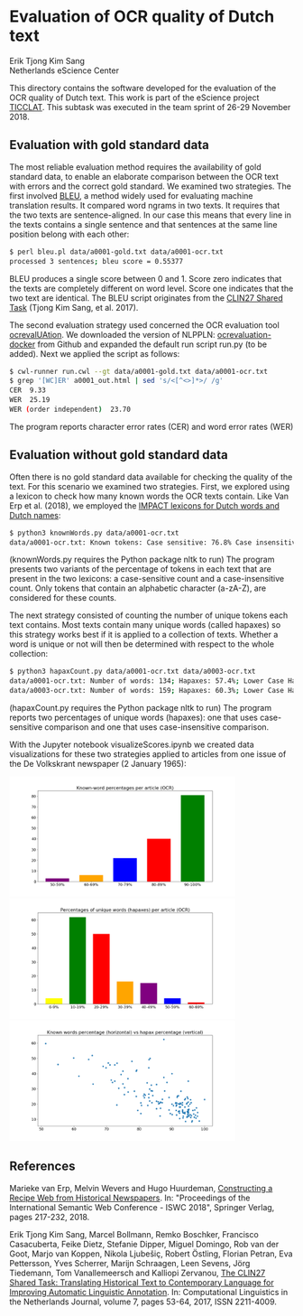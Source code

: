 # Evaluation of OCR quality of Dutch text

Erik Tjong Kim Sang<br>Netherlands eScience Center

This directory contains the software developed for the evaluation
of the OCR quality of Dutch text. This work is part of the eScience
project [TICCLAT](https://www.esciencecenter.nl/project/ticclat).
This subtask was executed in the team sprint of 26-29 November 2018.

## Evaluation with gold standard data

The most reliable evaluation method requires the availability of
gold standard data, to enable an elaborate comparison between 
the OCR text with errors and the correct gold standard. We 
examined two strategies. The first involved 
[BLEU](https://en.wikipedia.org/wiki/BLEU), a method widely used
for evaluating machine translation results. It compared word 
ngrams in two texts. It requires that the two texts are 
sentence-aligned. In our case this means that every line in the 
texts contains a single sentence and that sentences at the same
line position belong with each other:

```sh
$ perl bleu.pl data/a0001-gold.txt data/a0001-ocr.txt
processed 3 sentences; bleu score = 0.55377
```

BLEU produces a single score between 0 and 1. Score zero indicates 
that the texts are completely different on word level. Score one
indicates that the two text are identical. The BLEU script 
originates from the [CLIN27 Shared Task](https://ifarm.nl/clin2017st/) 
(Tjong Kim Sang, et al. 2017).

The second evaluation strategy used concerned the OCR evaluation
tool [ocrevalUAtion](https://github.com/impactcentre/ocrevalUAtion).
We downloaded the version of NLPPLN: [ocrevaluation-docker](https://github.com/nlppln/ocrevaluation-docker)
from Github and expanded the default run script run.py (to be added). Next
we applied the script as follows:

```sh
$ cwl-runner run.cwl --gt data/a0001-gold.txt data/a0001-ocr.txt
$ grep '[WC]ER' a0001_out.html | sed 's/<[^<>]*>/ /g'
CER  9.33 
WER  25.19 
WER (order independent)  23.70 
```

The program reports character error rates (CER) and word error
rates (WER)

## Evaluation without gold standard data

Often there is no gold standard data available for checking the 
quality of the text. For this scenario we examined two strategies.
First, we explored using a lexicon to check how many known words 
the OCR texts contain. Like Van Erp et al. (2018), we employed 
the [IMPACT lexicons for Dutch words and Dutch names](https://www.digitisation.eu/tools-resources/language-resources/historical-and-named-entities-lexica-of-dutch/):

```sh
$ python3 knownWords.py data/a0001-ocr.txt
data/a0001-ocr.txt: Known tokens: Case sensitive: 76.8% Case insensitive: 80.5%
```

(knownWords.py requires the Python package nltk to run)
The program presents two variants of the percentage of tokens in 
each text that are present in the two lexicons: a case-sensitive
count and a case-insensitive count. Only tokens that contain an
alphabetic character (a-zA-Z), are considered for these counts.

The next strategy consisted of counting the number of unique 
tokens each text contains. Most texts contain many unique words
(called hapaxes) so this strategy works best if it is applied to
a collection of texts. Whether a word is unique or not will then
be determined with respect to the whole collection:

```sh
$ python3 hapaxCount.py data/a0001-ocr.txt data/a0003-ocr.txt 
data/a0001-ocr.txt: Number of words: 134; Hapaxes: 57.4%; Lower Case Hapaxes: 51.4%
data/a0003-ocr.txt: Number of words: 159; Hapaxes: 60.3%; Lower Case Hapaxes: 50.9%
```

(hapaxCount.py requires the Python package nltk to run) 
The program reports two percentages of unique words (hapaxes):
one that uses case-sensitive comparison and one that uses
case-insensitive comparison.

With the Jupyter notebook visualizeScores.ipynb we created data
visualizations for these two strategies applied to articles from
one issue of the De Volkskrant newspaper (2 January 1965):

<img src="images/knownWords.png" width="400"> <img src="images/hapaxCount.png" width="400"> <img src="images/comparison.png" width="400">

## References

Marieke van Erp, Melvin Wevers and Hugo Huurdeman, [Constructing a Recipe Web from Historical Newspapers](https://github.com/DHLab-nl/historical-recipe-web/blob/master/constructing-recipe-web-2.pdf). In: "Proceedings of the International Semantic Web Conference - ISWC 2018", Springer Verlag, pages 217-232, 2018.

Erik Tjong Kim Sang, Marcel Bollmann, Remko Boschker, Francisco Casacuberta, Feike Dietz, Stefanie Dipper, Miguel Domingo, Rob van der Goot, Marjo van Koppen, Nikola Ljubešiç, Robert Östling, Florian Petran, Eva Pettersson, Yves Scherrer, Marijn Schraagen, Leen Sevens, Jörg Tiedemann, Tom Vanallemeersch and Kalliopi Zervanou, [The CLIN27 Shared Task: Translating Historical Text to Contemporary Language for Improving Automatic Linguistic Annotation](http://clinjournal.org/sites/clinjournal.org/files/04.clin27-shared-task.pdf). In: Computational Linguistics in the Netherlands Journal, volume 7, pages 53-64, 2017, ISSN 2211-4009.
